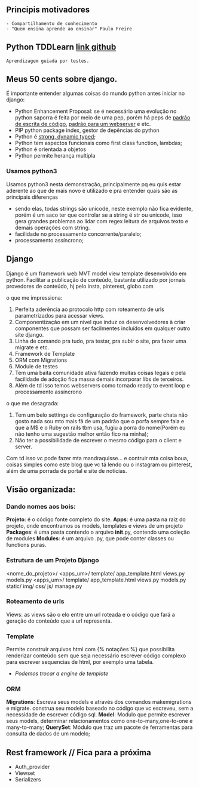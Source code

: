 

## Principis motivadores
    - Compartilhamento de conhecimento
    - "Quem ensina aprende ao ensinar" Paulo Freire

## Python TDDLearn [link github](https://github.com/cld-santos/python-tddlearn)
    Aprendizagem guiada por testes.

## Meus 50 cents sobre django.

É importante entender algumas coisas do mundo python antes iniciar no django:
 - Python Enhancement Proposal: se é necessário uma evolução no python saporra é feita por meio de uma pep, porém há peps de [padrão de escrita de código](https://www.python.org/dev/peps/pep-0008/), [padrão para um webserver](https://www.python.org/dev/peps/pep-0333/) e etc.
 - PIP python package index, gestor de depências do python
 - Python é [strong, dynamic typed](https://wiki.python.org/moin/Why%20is%20Python%20a%20dynamic%20language%20and%20also%20a%20strongly%20typed%20language);
 - Python tem aspectos funcionais como first class function, lambdas;
 - Python é orientada a objetos
 - Python permite herança multipla

### Usamos python3
Usamos python3 nesta demonstração, principalmente pq eu quis estar aderente ao que de mais novo é utilizado e pra entender quais são as principais diferenças
 - sendo elas, todas strings são unicode, neste exemplo não fica evidente, porém é um saco ter que controlar se a string é str ou unicode, isso gera grandes problemas ao lidar com regex leitura de arquivos texto e demais operações com string.
 - facilidade no processamento concorrente/paralelo;
 - processamento assíncrono;

## Django
Django é um framework web MVT model view template desenvolvido em python.
Facilitar a publicação de conteúdo, bastante utilizado por jornais provedores de conteúdo, hj pelo insta, pinterest, globo.com

o que me impressiona:
1. Perfeita aderência ao protocolo http com roteamento de urls parametrizados para acessar views.
2. Componentização em um nível que induz os desenvolvedores à criar componentes que possam ser facilmentes incluídos em qualquer outro site django.
3. Linha de comando pra tudo, pra testar, pra subir o site, pra fazer uma migrate e etc.
4. Framework de Template
5. ORM com Migrations
6. Module de testes
7. Tem uma baita comunidade ativa fazendo muitas coisas legais e pela facilidade de adoção fica massa demais incorporar libs de terceiros.
8. Além de td isso temos webservers como tornado ready to event loop e processamento assíncrono

o que me desagrada:
1. Tem um belo settings de configuração do framework, parte chata não gosto nada sou mto mais fã de um padrão que o porfa sempre fala e que a M$ e o Ruby on rails tbm usa, fugiu a porra do nome(Porém eu não tenho uma sugestão melhor então fico na minha);
2. Não ter a possibilidade de escrever o mesmo código para o client e server.

Com td isso vc pode fazer mta mandraquisse... e contruir mta coisa boua, coisas simples como este blog que vc tá lendo ou o instagram ou pinterest, além de uma porrada de portal e site de noticias.

## Visão organizada:

### Dando nomes aos bois:
**Projeto**: é o código fonte completo do site.
**Apps**: é uma pasta na raiz do projeto, onde encontramos os models, templates e views de um projeto
**Packages**: é uma pasta contendo o arquivo __init__.py, contendo uma coleção de modules
**Modules**: é um arquivo .py, que pode conter classes ou functions puras.

### Estrutura de um Projeto Django
<nome_do_projeto>/
    <apps_um>/
        template/
            app_template.html
        views.py
        models.py
    <apps_um>/
        template/
            app_template.html
        views.py
        models.py
    static/
        img/
        css/
        js/
    manage.py

### Roteamento de urls
Views: as views são o elo entre um url roteada e o código que fará a geração do conteúdo que a url representa.

### Template
Permite construir arquivos html com {% notações %} que possibilita renderizar conteúdo sem que seja necessário escrever código complexo para escrever sequencias de html, por exemplo uma tabela.
 - *Podemos trocar a engine de template*

### ORM
**Migrations**: Escreva seus models e através dos comandos makemigrations e migrate. construa seu modelo baseado no código que vc escreveu, sem a necessidade de escrever código sql.
**Model**: Modulo que permite escrever seus models, determinar relacionamentos como one-to-many,one-to-one e many-to-many;
**QuerySet**: Módulo que traz um pacote de ferramentas para consulta de dados de um modelo;


## Rest framework      // Fica para a próxima
- Auth_provider
- Viewset
- Serializers

